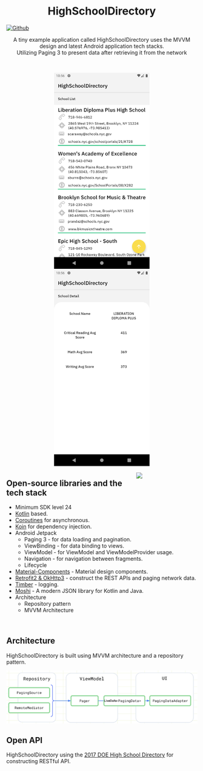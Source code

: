 <h1 align="center">HighSchoolDirectory</h1>

[![Github](https://img.shields.io/badge/-Github-000000?style=for-the-badge&logo=Github&logoColor=white)](https://github.com/rishabharora3)

<p align="center">  
A tiny example application called HighSchoolDirectory uses the MVVM design and latest Android application tech stacks.<br>
Utilizing Paging 3 to present data after retrieving it from the network
</p>
<br/>

<p align="center">
<img src="/previews/screenshot1.png" width="50%"/>
<img src="/previews/screenshot2.png" width="50%"/>
</p>


<img src="/previews/preview.gif" align="right" width="32%"/>

## Open-source libraries and the tech stack
- Minimum SDK level 24
- [Kotlin](https://kotlinlang.org/) based.
- [Coroutines](https://github.com/Kotlin/kotlinx.coroutines) for asynchronous.
- [Koin](https://github.com/InsertKoinIO/koin) for dependency injection.
- Android Jetpack
  - Paging 3 -  for data loading and pagination.
  - ViewBinding - for data binding to views.
  - ViewModel -  for ViewModel and ViewModelProvider usage.
  - Navigation -  for navigation between fragments.
  - Lifecycle
- [Material-Components](https://github.com/material-components/material-components-android) - Material design components.
- [Retrofit2 & OkHttp3](https://github.com/square/retrofit) - construct the REST APIs and paging network data.
- [Timber](https://github.com/JakeWharton/timber) - logging.
- [Moshi](https://github.com/square/moshi/) - A modern JSON library for Kotlin and Java.
- Architecture
  - Repository pattern
  - MVVM Architecture
<br>

## Architecture
HighSchoolDirectory is built using MVVM architecture and a repository pattern.
<p align="center">
  <img src="/previews/architecture.png"/>
</p>

## Open API
HighSchoolDirectory using the [2017 DOE High School Directory](https://dev.socrata.com/foundry/data.cityofnewyork.us/s3k6-pzi2) for constructing RESTful API.<br>
